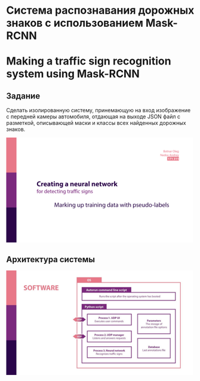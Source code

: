 # Система распознавания дорожных знаков с использованием Mask-RCNN<br/><br/>Making a traffic sign recognition system using Mask-RCNN

## Задание
Сделать изолированную систему, принемающую на вход изображение с передней камеры автомобиля, отдающая на выходе JSON файл с разметкой, описывающей маски и классы всех найденных дорожных знаков.

<img src="/Release/img1.png" alt="img1" width="500"/>

## Архитектура системы
<img src="/Release/img2.jpg" alt="img1" width="500"/>
